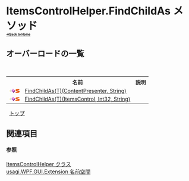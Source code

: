 # ItemsControlHelper.FindChildAs メソッド <div style="font-size:30%"><a href="https://github.com/usagi/usagi.cs/blob/master/docs/Home.md">≪Back to Home</a></div> 


## オーバーロードの一覧
&nbsp;<table><tr><th></th><th>名前</th><th>説明</th></tr><tr><td>![Public メソッド](media/pubmethod.gif "Public メソッド")![静的メンバー](media/static.gif "静的メンバー")</td><td><a href="M_usagi_WPF_GUI_Extension_ItemsControlHelper_FindChildAs__1.md">FindChildAs(T)(ContentPresenter, String)</a></td><td /></tr><tr><td>![Public メソッド](media/pubmethod.gif "Public メソッド")![静的メンバー](media/static.gif "静的メンバー")</td><td><a href="M_usagi_WPF_GUI_Extension_ItemsControlHelper_FindChildAs__1_1.md">FindChildAs(T)(ItemsControl, Int32, String)</a></td><td /></tr></table>&nbsp;
<a href="#itemscontrolhelper.findchildas-メソッド">トップ</a>

## 関連項目


#### 参照
<a href="T_usagi_WPF_GUI_Extension_ItemsControlHelper.md">ItemsControlHelper クラス</a><br /><a href="N_usagi_WPF_GUI_Extension.md">usagi.WPF.GUI.Extension 名前空間</a><br />